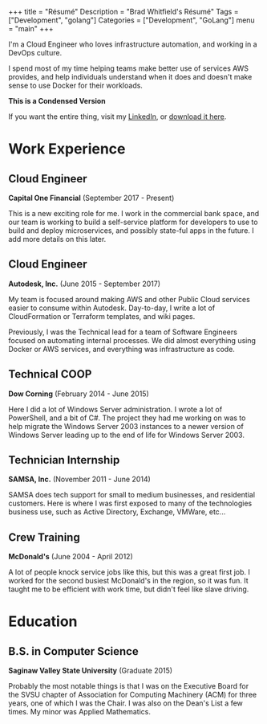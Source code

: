 +++
title = "Résumé"
Description = "Brad Whitfield's Résumé"
Tags = ["Development", "golang"]
Categories = ["Development", "GoLang"]
menu = "main"
+++

I'm a Cloud Engineer who loves infrastructure automation, and working in a DevOps culture.

I spend most of my time helping teams make better use of services AWS provides, and help individuals understand when
it does and doesn't make sense to use Docker for their workloads.

**This is a Condensed Version**

If you want the entire thing, visit my [LinkedIn](https://linkedin.com/in/bradley-whitfield-851830122/), or [download it here](https://onedrive.live.com/redir?resid=3D8B6BE5ACB1C779!14150&authkey=!ALtzHerg8iYHiKY&ithint=file%2cdocx).

# Work Experience

## Cloud Engineer

**Capital One Financial** (September 2017 - Present)

This is a new exciting role for me. I work in the commercial bank space, and our team is working to build a
self-service platform for developers to use to build and deploy microservices, and possibly state-ful apps in
the future. I add more details on this later.

## Cloud Engineer

**Autodesk, Inc.** (June 2015 - September 2017)

My team is focused around making AWS and other Public Cloud services easier to consume within Autodesk. Day-to-day,
I write a lot of CloudFormation or Terraform templates, and wiki pages.

Previously, I was the Technical lead for a team of Software Engineers focused on automating internal processes. We
did almost everything using Docker or AWS services, and everything was infrastructure as code.

## Technical COOP

**Dow Corning** (February 2014 - June 2015)

Here I did a lot of Windows Server administration. I wrote a lot of PowerShell, and a bit of C#. The project they had
me working on was to help migrate the Windows Server 2003 instances to a newer version of Windows Server leading up to
the end of life for Windows Server 2003.

## Technician Internship

**SAMSA, Inc.** (November 2011 - June 2014)

SAMSA does tech support for small to medium businesses, and residential customers. Here is where I was first exposed to
many of the technologies business use, such as Active Directory, Exchange, VMWare, etc...

## Crew Training

**McDonald's** (June 2004 - April 2012)

A lot of people knock service jobs like this, but this was a great first job. I worked for the second busiest McDonald's
in the region, so it was fun. It taught me to be efficient with work time, but didn't feel like slave driving.

# Education

## B.S. in Computer Science

**Saginaw Valley State University** (Graduate 2015)

Probably the most notable things is that I was on the Executive Board for the SVSU chapter of Association for Computing
Machinery (ACM) for three years, one of which I was the Chair. I was also on the Dean's List a few times. My minor was
Applied Mathematics.
